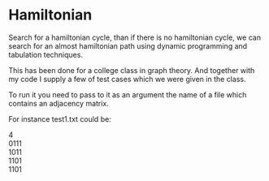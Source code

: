 ﻿# Hamiltonian
 
Search for a hamiltonian cycle, than if there is no hamiltonian cycle, we can search for an almost hamiltonian path using dynamic programming and tabulation techniques.

This has been done for a college class in graph theory. And together with my code I supply a few of test cases which we were given in the class.

To run it you need to pass to it as an argument the name of a file which contains an adjacency matrix.

For instance test1.txt could be:

4<br />
0111<br />
1011<br />
1101<br />
1101
